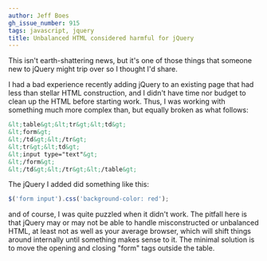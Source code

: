 ```yaml
---
author: Jeff Boes
gh_issue_number: 915
tags: javascript, jquery
title: Unbalanced HTML considered harmful for jQuery
---
```




This isn't earth-shattering news, but it's one of those things that someone new to jQuery might trip over so I thought I'd share.

I had a bad experience recently adding jQuery to an existing page that had less than stellar HTML construction, and I didn't have time nor budget to clean up the HTML before starting work. Thus, I was working with something much more complex than, but equally broken as what follows:

```xml
&lt;table&gt;&lt;tr&gt;&lt;td&gt;
&lt;form&gt;
&lt;/td&gt;&lt;/tr&gt;
&lt;tr&gt;&lt;td&gt;
&lt;input type="text"&gt;
&lt;/form&gt;
&lt;/td&gt;&lt;/tr&gt;&lt;/table&gt;
```

The jQuery I added did something like this:

```javascript
$('form input').css('background-color: red');
```

and of course, I was quite puzzled when it didn't work. The pitfall here is that jQuery may or may not be able to handle misconstructed or unbalanced HTML, at least not as well as your average browser, which will shift things around internally until something makes sense to it. The minimal solution is to move the opening and closing "form" tags outside the table.

